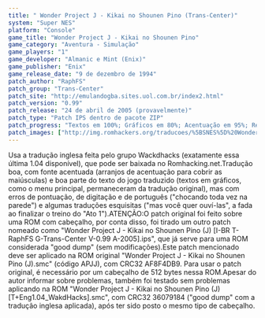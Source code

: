 ```yaml
---
title: " Wonder Project J - Kikai no Shounen Pino (Trans-Center)"
system: "Super NES"
platform: "Console"
game_title: "Wonder Project J - Kikai no Shounen Pino"
game_category: "Aventura - Simulação"
game_players: "1"
game_developer: "Almanic e Mint (Enix)"
game_publisher: "Enix"
game_release_date: "9 de dezembro de 1994"
patch_author: "RaphFS"
patch_group: "Trans-Center"
patch_site: "http://emulandogba.sites.uol.com.br/index2.html"
patch_version: "0.99"
patch_release: "24 de abril de 2005 (provavelmente)"
patch_type: "Patch IPS dentro de pacote ZIP"
patch_progress: "Textos em 100%; Gráficos em 80%; Acentuação em 95%; Revisão em 90%"
patch_images: ["http://img.romhackers.org/traducoes/%5BSNES%5D%20Wonder%20Project%20J%20-%20Kikai%20no%20Shounen%20Pino%20-%20Trans-Center%20-%201.png","http://img.romhackers.org/traducoes/%5BSNES%5D%20Wonder%20Project%20J%20-%20Kikai%20no%20Shounen%20Pino%20-%20Trans-Center%20-%202.png","http://img.romhackers.org/traducoes/%5BSNES%5D%20Wonder%20Project%20J%20-%20Kikai%20no%20Shounen%20Pino%20-%20Trans-Center%20-%203.png"]
---
```

Usa a tradução inglesa feita pelo grupo Wackdhacks (exatamente essa última 1.04 disponível), que pode ser baixada no Romhacking.net.Tradução boa, com fonte acentuada (arranjos de acentuação para cobrir as maiúsculas) e boa parte do texto do jogo traduzido (textos em gráficos, como o menu principal, permaneceram da tradução original), mas com erros de pontuação, de digitação e de português ("chocando toda vez na parede") e algumas traduções esquisitas ("mas você quer ouví-las", a fada ao finalizar o treino do "Ato 1").ATENÇÃO:O patch original foi feito sobre uma ROM com cabeçalho, por conta disso, foi tirado um outro patch nomeado como "Wonder Project J - Kikai no Shounen Pino (J) [I-BR T-RaphFS G-Trans-Center V-0.99 A-2005].ips", que já serve para uma ROM considerada "good dump" (sem modificações).Este patch mencionado deve ser aplicado na ROM original "Wonder Project J - Kikai no Shounen Pino (J).smc" (código APJJ), com CRC32 AF8F4DB9. Para usar o patch original, é necessário por um cabeçalho de 512 bytes nessa ROM.Apesar do autor informar sobre problemas, também foi testado sem problemas aplicando na ROM "Wonder Project J - Kikai no Shounen Pino (J) [T+Eng1.04_WakdHacks].smc", com CRC32 36079184 ("good dump" com a tradução inglesa aplicada), após ter sido posto o mesmo tipo de cabeçalho.